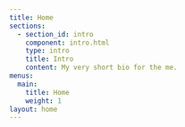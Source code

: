 ```yaml
---
title: Home
sections:
  - section_id: intro
    component: intro.html
    type: intro
    title: Intro
    content: My very short bio for the me.
menus:
  main:
    title: Home
    weight: 1
layout: home
---
```

